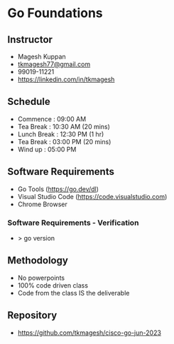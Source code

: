 # Go Foundations #

## Instructor ##
- Magesh Kuppan
- tkmagesh77@gmail.com
- 99019-11221
- https://linkedin.com/in/tkmagesh

## Schedule ##
- Commence      : 09:00 AM
- Tea Break     : 10:30 AM (20 mins)
- Lunch Break   : 12:30 PM (1 hr)
- Tea Break     : 03:00 PM (20 mins)
- Wind up       : 05:00 PM

## Software Requirements ##
- Go Tools (https://go.dev/dl)
- Visual Studio Code (https://code.visualstudio.com)
- Chrome Browser

### Software Requirements - Verification ###
- \> go version

## Methodology ##
- No powerpoints
- 100% code driven class
- Code from the class IS the deliverable

## Repository ##
- https://github.com/tkmagesh/cisco-go-jun-2023
